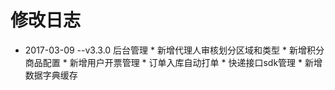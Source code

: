 # 修改日志

* 2017-03-09 --v3.3.0
    后台管理
        * 新增代理人审核划分区域和类型
        * 新增积分商品配置
        * 新增用户开票管理
        * 订单入库自动打单
        * 快递接口sdk管理
        * 新增数据字典缓存
    